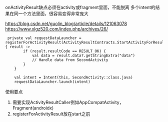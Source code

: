 
onActivityResult缺点必须在activity或fragment里面，不能脱离
多个intent的结果在同一个方法里面，很容易变得非常庞大

https://blog.csdn.net/guolin_blog/article/details/121063078
https://www.xlgz520.com/index.php/archives/26/
```
 private val requestDataLauncher = registerForActivityResult(ActivityResultContracts.StartActivityForResult()) { result ->
        if (result.resultCode == RESULT_OK) {
            val data = result.data?.getStringExtra("data")
            // Handle data from SecondActivity
        }
    }
    
    val intent = Intent(this, SecondActivity::class.java)
    requestDataLauncher.launch(intent)
```
使用要点
1. 需要实现ActivityResultCaller例如AppCompatActivity，Fragment(androidx)
2. registerForActivityResult放在start之前